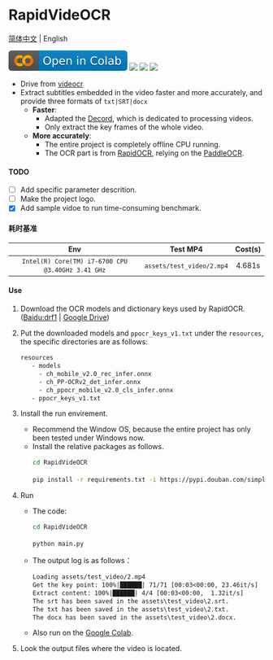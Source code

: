 # RapidVideOCR
[简体中文](./README.md) | English

<p align="left">
    <a href="https://colab.research.google.com/github/SWHL/RapidVideOCR/blob/main/RapidVideOCR.ipynb" target="_blank"><img src="./assets/colab-badge.svg" alt="Open in Colab"></a>
    <a href="./LICENSE"><img src="https://img.shields.io/badge/LICENSE-Apache%202-dfd.svg"></a>
    <a href=""><img src="https://img.shields.io/badge/Python-3.6+-aff.svg"></a>
    <a href=""><img src="https://img.shields.io/badge/OS-Linux%2C%20Win%2C%20Mac-pink.svg"></a>
</p>

- Drive from [videocr](https://github.com/apm1467/videocr)
- Extract subtitles embedded in the video faster and more accurately, and provide three formats of `txt|SRT|docx`
  - **Faster**:
    - Adapted the [Decord](https://github.com/dmlc/decord), which is dedicated to processing videos.
    - Only extract the key frames of the whole video.
  - **More accurately**:
    - The entire project is completely offline CPU running.
    - The OCR part is from [RapidOCR](https://github.com/RapidAI/RapidOCR), relying on the [PaddleOCR](https://github.com/PaddlePaddle/PaddleOCR/).

#### TODO
- [ ] Add specific parameter descrition.
- [ ] Make the project logo.
- [x] Add sample vidoe to run time-consuming benchmark.

#### 耗时基准
|Env|Test MP4| Cost(s)|
|:---:|:---:|:---:|
|`Intel(R) Core(TM) i7-6700 CPU @3.40GHz 3.41 GHz`|`assets/test_video/2.mp4`|4.681s|


#### Use
1. Download the OCR models and dictionary keys used by RapidOCR. ([Baidu:drf1](https://pan.baidu.com/s/103kx0ABtU7Lif57cv397oQ) | [Google Drive](https://drive.google.com/drive/folders/1cjfawIhIP0Yq7_HjX4wtr_obcz7VTFtg?usp=sharing))

2. Put the downloaded models and `ppocr_keys_v1.txt` under the `resources`, the specific directories are as follows:
   ```text
   resources
      - models
        - ch_mobile_v2.0_rec_infer.onnx
        - ch_PP-OCRv2_det_infer.onnx
        - ch_ppocr_mobile_v2.0_cls_infer.onnx
      - ppocr_keys_v1.txt
   ```

4. Install the run envirement.
   - Recommend the Window OS, because the entire project has only been tested under Windows now.
   - Install the relative packages as follows.
      ```bash
      cd RapidVideOCR

      pip install -r requirements.txt -i https://pypi.douban.com/simple/
      ```

5. Run
   - The code:
      ```bash
      cd RapidVideOCR

      python main.py
      ```
    - The output log is as follows：
        ```text
        Loading assets/test_video/2.mp4
        Get the key point: 100%|██████| 71/71 [00:03<00:00, 23.46it/s]
        Extract content: 100%|██████| 4/4 [00:03<00:00,  1.32it/s]
        The srt has been saved in the assets\test_video\2.srt.
        The txt has been saved in the assets\test_video\2.txt.
        The docx has been saved in the assets\test_video\2.docx.
        ```
   - Also run on the [Google Colab](https://colab.research.google.com/github/SWHL/RapidVideOCR/blob/main/RapidVideOCR.ipynb).

6. Look the output files where the video is located.